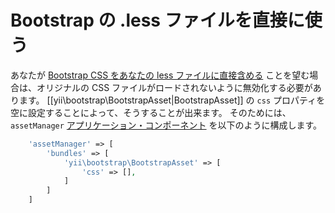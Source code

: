 Bootstrap の .less ファイルを直接に使う
=======================================

あなたが [Bootstrap CSS をあなたの less ファイルに直接含める](http://getbootstrap.com/getting-started/#customizing) ことを望む場合は、オリジナルの CSS ファイルがロードされないように無効化する必要があります。
[[yii\bootstrap\BootstrapAsset|BootstrapAsset]] の `css` プロパティを空に設定することによって、そうすることが出来ます。
そのためには、`assetManager` [アプリケーション・コンポーネント](https://github.com/yiisoft/yii2/blob/master/docs/guide-ja/structure-application-components.md) を以下のように構成します。

```php
    'assetManager' => [
        'bundles' => [
            'yii\bootstrap\BootstrapAsset' => [
                'css' => [],
            ]
        ]
    ]
```
